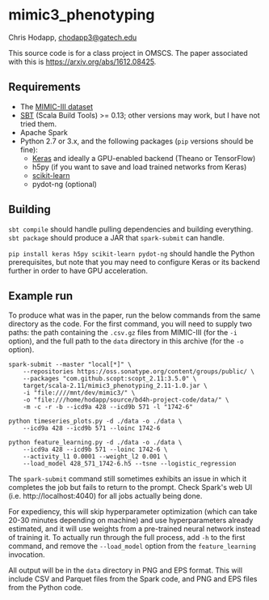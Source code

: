 mimic3_phenotyping
==================

Chris Hodapp, chodapp3@gatech.edu

This source code is for a class project in OMSCS.  The paper
associated with this is <https://arxiv.org/abs/1612.08425>.

Requirements
----

- The [MIMIC-III dataset](http://mimic.physionet.org/gettingstarted/access/)
- [SBT](http://www.scala-sbt.org/sbt) (Scala Build Tools) >= 0.13;
  other versions may work, but I have not tried them.
- Apache Spark
- Python 2.7 or 3.x, and the following packages (`pip` versions should be fine):
  - [Keras](https://keras.io/) and ideally a GPU-enabled backend (Theano or TensorFlow)
  - h5py (if you want to save and load trained networks from Keras)
  - [scikit-learn](http://scikit-learn.org/stable/index.html)
  - pydot-ng (optional)

Building
----

`sbt compile` should handle pulling dependencies and building
everything.  `sbt package` should produce a JAR that `spark-submit`
can handle.

`pip install keras h5py scikit-learn pydot-ng` should handle the
Python prerequisites, but note that you may need to configure Keras or
its backend further in order to have GPU acceleration.

Example run
----

To produce what was in the paper, run the below commands from the same
directory as the code.  For the first command, you will need to supply
two paths: the path containing the `.csv.gz` files from MIMIC-III (for
the `-i` option), and the full path to the `data` directory in this
archive (for the `-o` option).

```
spark-submit --master "local[*]" \
    --repositories https://oss.sonatype.org/content/groups/public/ \
    --packages "com.github.scopt:scopt_2.11:3.5.0" \
    target/scala-2.11/mimic3_phenotyping_2.11-1.0.jar \
    -i "file:////mnt/dev/mimic3/" \
    -o "file:///home/hodapp/source/bd4h-project-code/data/" \
    -m -c -r -b --icd9a 428 --icd9b 571 -l "1742-6"

python timeseries_plots.py -d ./data -o ./data \
    --icd9a 428 --icd9b 571 --loinc 1742-6
    
python feature_learning.py -d ./data -o ./data \
    --icd9a 428 --icd9b 571 --loinc 1742-6 \
    --activity_l1 0.0001 --weight_l2 0.001 \
    --load_model 428_571_1742-6.h5 --tsne --logistic_regression
```

The `spark-submit` command still sometimes exhibits an issue in which
it completes the job but fails to return to the prompt.  Check Spark's
web UI (i.e. http://localhost:4040) for all jobs actually being done.

For expediency, this will skip hyperparameter optimization (which can
take 20-30 minutes depending on machine) and use hyperparameters
already estimated, and it will use weights from a pre-trained neural
network instead of training it.  To actually run through the full
process, add `-h` to the first command, and remove the `--load_model`
option from the `feature_learning` invocation.

All output will be in the `data` directory in PNG and EPS format.
This will include CSV and Parquet files from the Spark code, and PNG
and EPS files from the Python code.
